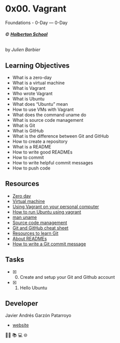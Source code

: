 # 0x00. Vagrant
Foundations - 0-Day ― 0-Day

###### :copyright: **[Holberton School](https://www.holbertonschool.com/)**
by _Julien Barbier_

## Learning Objectives
* What is a zero-day
* What is a virtual machine
* What is Vagrant
* Who wrote Vagrant
* What is Ubuntu
* What does “Ubuntu” mean
* How to use VMs with Vagrant
* What does the command uname do
* What is source code management
* What is Git
* What is GitHub
* What is the difference between Git and GitHub
* How to create a repository
* What is a README
* How to write good READMEs
* How to commit
* How to write helpful commit messages
* How to push code

## Resources
* [Zero day](https://en.wikipedia.org/wiki/Zero-day_(computing))
* [Virtual machine](https://en.wikipedia.org/wiki/Virtual_machine)
* [Using Vagrant on your personal computer](https://intranet.hbtn.io/concepts/81)
* [How to run Ubuntu using vagrant](https://intranet.hbtn.io/concepts/53)
* [man uname](https://linux.die.net/man/1/uname)
* [Source code management](https://intranet.hbtn.io/concepts/22)
* [Git and GitHub cheat sheet](https://intranet.hbtn.io/concepts/57)
* [Resources to learn Git](https://try.github.io/)
* [About READMEs](https://help.github.com/en/github/creating-cloning-and-archiving-repositories/about-readmes)
* [How to write a Git commit message](https://chris.beams.io/posts/git-commit/#seven-rules)

## Tasks
* [x] 0. Create and setup your Git and Github account
* [x] 1. Hello Ubuntu

## Developer
Javier Andrés Garzón Patarroyo
- [website](https://tecnoayuda.co/)

:man_technologist: :books: :computer: :globe_with_meridians:
